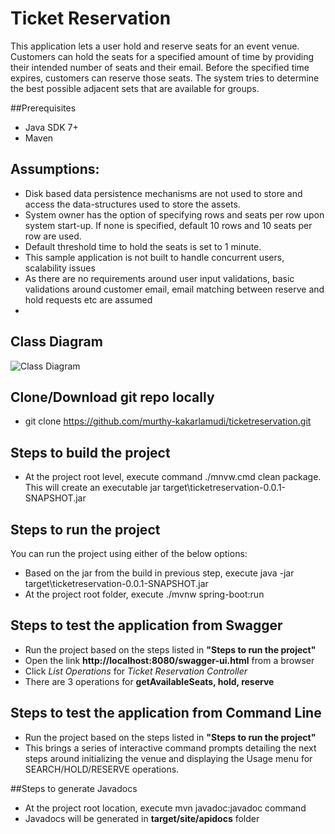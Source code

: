 # Ticket Reservation
This application lets a user hold and reserve seats for an event venue. Customers can hold the seats for a specified amount of time by providing their intended number of seats and their email. Before the specified time expires, customers can reserve those seats. The system tries to determine the best possible adjacent sets that are available for groups. 

##Prerequisites
* Java SDK 7+
* Maven

## Assumptions:
* Disk based data persistence mechanisms are not used to store and access the data-structures used to store the assets.
* System owner has the option of specifying rows and seats per row upon system start-up. If none is specified, default 10 rows and 10 seats per row are used.
* Default threshold time to hold the seats is set to 1 minute.
* This sample application is not built to handle concurrent users, scalability issues
* As there are no requirements around user input validations, basic validations around customer email, email matching between reserve and hold requests etc are assumed
* 


## Class Diagram
![Class Diagram](https://cloud.githubusercontent.com/assets/24487341/21111784/2cf67c46-c071-11e6-9857-13f2266482da.png)

## Clone/Download git repo locally
* git clone https://github.com/murthy-kakarlamudi/ticketreservation.git

## Steps to build the project
 * At the project root level, execute command ./mnvw.cmd clean package. This will create an executable jar 
target\ticketreservation-0.0.1-SNAPSHOT.jar

## Steps to run the project 
You can run the project using either of the below options:
* Based on the jar from the build in previous step, execute java -jar target\ticketreservation-0.0.1-SNAPSHOT.jar
* At the project root folder, execute ./mvnw spring-boot:run

## Steps to test the application from Swagger
* Run the project based on the steps listed in **"Steps to run the project"**
* Open the link **http://localhost:8080/swagger-ui.html** from a browser
* Click _List Operations_ for _Ticket Reservation Controller_
* There are 3 operations for **getAvailableSeats, hold, reserve**

## Steps to test the application from Command Line
* Run the project based on the steps listed in **"Steps to run the project"**
* This brings a series of interactive command prompts detailing the next steps around initializing the venue and displaying the Usage menu for SEARCH/HOLD/RESERVE operations.

##Steps to generate Javadocs
* At the project root location, execute mvn javadoc:javadoc command
* Javadocs will be generated in **target/site/apidocs** folder

